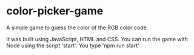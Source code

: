 # color-picker-game

A simple game to guess the color of the RGB color code.

It was built using JavaScript, HTML and CSS.
You can run the game with Node using the script 'start'. You type 'npm run start'
